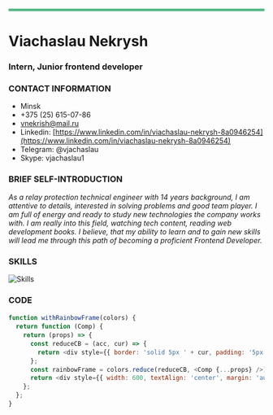 ![Линия](img/Line.png)

# Viachaslau Nekrysh

### Intern, Junior frontend developer

### CONTACT INFORMATION

- Minsk
- +375 (25) 615-07-86
- [vnekrish@mail.ru](mailto:vnekrish@mail.ru)
- Linkedin: [https://www.linkedin.com/in/viachaslau-nekrysh-8a0946254](https://www.linkedin.com/in/viachaslau-nekrysh-8a0946254)
- Telegram: @vjachaslau
- Skype: vjachaslau1

### BRIEF SELF-INTRODUCTION

_As a relay protection technical engineer with 14 years background, I am attentive_
_to details, interested in solving problems and good team player. I am full of energy_
_and ready to study new technologies the company works with. I am really into this_
_field, watching tech content, reading web development books._
_I believe, that my ability to learn and to gain new skills will lead me through this path of becoming a proficient Frontend Developer._

### SKILLS

![Skills](images/Skills.png)

### CODE

```javascript
function withRainbowFrame(colors) {
  return function (Comp) {
    return (props) => {
      const reduceCB = (acc, cur) => {
        return <div style={{ border: 'solid 5px ' + cur, padding: '5px' }}>{acc}</div>;
      };
      const rainbowFrame = colors.reduce(reduceCB, <Comp {...props} />);
      return <div style={{ width: 600, textAlign: 'center', margin: 'auto' }}>{rainbowFrame}</div>;
    };
  };
}
```
